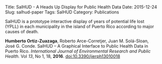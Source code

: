 Title: SalHUD - A Heads Up Display for Public Health Data
Date: 2015-12-24
Slug: salhud-paper
Tags: SalHUD
Category: Publications

SalHUD is a prototype interactive display of years of potential life
lost (YPLL) in each municipality in the island of Puerto Rico
according to major causes of death.

<b>Humberto Ortiz-Zuazaga</b>, Roberto Arce-Corretjer, Juan
   M. Solá-Sloan, José G. Conde. SalHUD – A Graphical Interface to
   Public Health Data in Puerto Rico.
   _International Journal of Environmental Research and Public
   Health._ Vol *13*, No 1, 18, **2016**.
   [doi:10.3390/ijerph13010018](http://dx.doi.org/10.3390/ijerph13010018)
